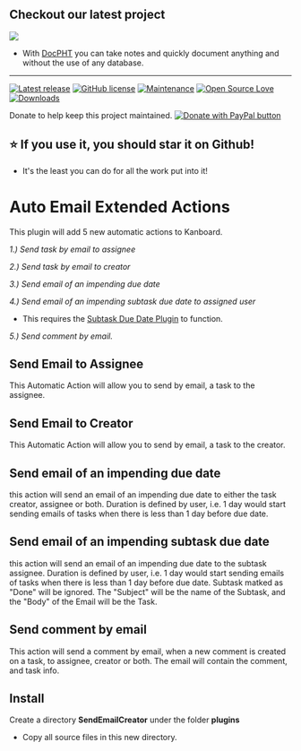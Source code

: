 ## Checkout our latest project
[![](https://raw.githubusercontent.com/docpht/docpht/master/public/assets/img/logo.png)](https://github.com/docpht/docpht)

- With [DocPHT](https://github.com/docpht/docpht) you can take notes and quickly document anything and without the use of any database.
-----------
[![Latest release](https://img.shields.io/github/release/creecros/SendEmailCreator.svg)](https://github.com/creecros/SendEmailCreator/releases)
[![GitHub license](https://img.shields.io/github/license/Naereen/StrapDown.js.svg)](https://github.com/creecros/SendEmailCreator/blob/master/LICENSE)
[![Maintenance](https://img.shields.io/badge/Maintained%3F-yes-green.svg)](https://github.com/creecros/SendEmailCreator/graphs/contributors)
[![Open Source Love](https://badges.frapsoft.com/os/v1/open-source.svg?v=103)]()
[![Downloads](https://img.shields.io/github/downloads/creecros/SendEmailCreator/total.svg)](https://github.com/creecros/SendEmailCreator/releases)

Donate to help keep this project maintained.
<a href="https://www.paypal.com/cgi-bin/webscr?cmd=_s-xclick&hosted_button_id=SEGNEVQFXHXGW&source=url">
<img src="https://www.paypalobjects.com/en_US/i/btn/btn_donate_SM.gif" border="0" name="submit" title="PayPal - The safer, easier way to pay online!" alt="Donate with PayPal button" /></a>

## :star: If you use it, you should star it on Github! 
- It's the least you can do for all the work put into it!

# Auto Email Extended Actions
This plugin will add 5 new automatic actions to Kanboard.

*1.) Send task by email to assignee*

*2.) Send task by email to creator*

*3.) Send email of an impending due date*

*4.) Send email of an impending subtask due date to assigned user*
* This requires the [Subtask Due Date Plugin](https://github.com/eSkiSo/Subtaskdate) to function.

*5.) Send comment by email.*

## Send Email to Assignee

This Automatic Action will allow you to send by email, a task to the assignee.

## Send Email to Creator

This Automatic Action will allow you to send by email, a task to the creator.

## Send email of an impending due date

this action will send an email of an impending due date to either the task creator, assignee or both. Duration is defined by user, i.e. 1 day would start sending emails of tasks when there is less than 1 day before due date.

## Send email of an impending subtask due date

this action will send an email of an impending due date to the subtask assignee. Duration is defined by user, i.e. 1 day would start sending emails of tasks when there is less than 1 day before due date. Subtask matked as "Done" will be ignored. The "Subject" will be the name of the Subtask, and the "Body" of the Email will be the Task.

## Send comment by email

This action will send a comment by email, when a new comment is created on a task, to assignee, creator or both. The email will contain the comment, and task info.


## Install
Create a directory **SendEmailCreator** under the folder **plugins**
- Copy all source files in this new directory.

